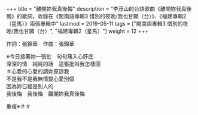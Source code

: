 +++
title = "離開妳我真後悔"
description = "李茂山的台語歌曲《離開妳我真後悔》的歌詞，收錄在《閩南語專輯3 惜別的夜晚/我也甘願（台）》、《福建專輯2（星馬）》兩張專輯中"
lastmod = 2019-05-11
tags = ["閩南語專輯3 惜別的夜晚/我也甘願（台）",  "福建專輯2（星馬）"]
weight = 12
+++

作詞：張錦華　作曲：張錦華

※今日接著妳一張批　句句痛入心肝底  
深深的情　純純的話　這張批叫我怎樣回  
＃心愛的心愛的請妳原諒我  
不是我不是我無情變心愛別個  
因為妳已經是別人的  
我後悔　我後悔　離開妳我真後悔  

重複※＃＃

